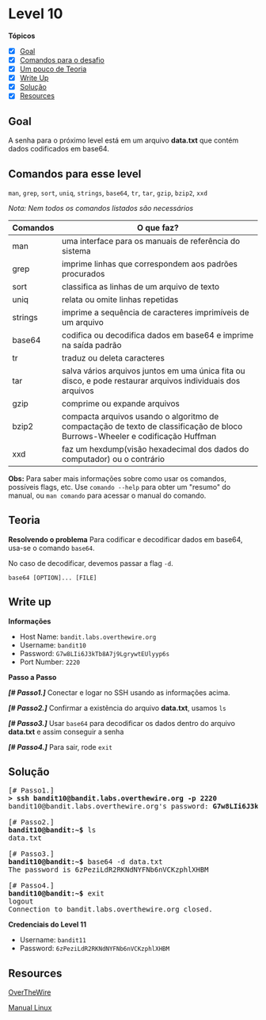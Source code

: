 # Level 10
**Tópicos**

- [X] [Goal](#goal)
- [X] [Comandos para o desafio](#comandos-para-esse-level)
- [X] [Um pouco de Teoria](#teoria)
- [X] [Write Up](#write-up)
- [X] [Solução](#solução)
- [X] [Resources](#resources)

## Goal
A senha para o próximo level está em um arquivo **data.txt** que contém dados codificados em base64.

## Comandos para esse level
`man`, `grep`, `sort`, `uniq`, `strings`, `base64`, `tr`, `tar`, `gzip`, `bzip2`, `xxd`

*Nota: Nem todos os comandos listados são necessários*

 Comandos |                             O que faz?
 ---------|--------
 man      |uma interface para os manuais de referência do sistema
 grep     |imprime linhas que correspondem aos padrões procurados
 sort     |classifica as linhas de um arquivo de texto
 uniq     |relata ou omite linhas repetidas
 strings  |imprime a sequência de caracteres imprimíveis de um arquivo
 base64   |codifica ou decodifica dados em base64 e imprime na saída padrão
 tr       |traduz ou deleta caracteres
 tar      |salva vários arquivos juntos em uma única fita ou disco, e pode restaurar arquivos individuais dos arquivos 
 gzip     |comprime ou expande arquivos
 bzip2    |compacta arquivos usando o algoritmo de compactação de texto de classificação de bloco Burrows-Wheeler e codificação Huffman
 xxd      |faz um hexdump(visão hexadecimal dos dados do computador) ou o contrário
 
 **Obs:** Para saber mais informações sobre como usar os comandos, possíveis flags, etc. Use `comando --help` para obter um "resumo" do manual, ou `man comando` para acessar o manual do comando.

## Teoria
**Resolvendo o problema**
Para codificar e decodificar dados em base64, usa-se o comando `base64`. 

No caso de decodificar, devemos passar a flag `-d`.

`base64 [OPTION]... [FILE]`

## Write up
**Informações**
- Host Name: `bandit.labs.overthewire.org`
-  Username: `bandit10`
- Password: `G7w8LIi6J3kTb8A7j9LgrywtEUlyyp6s`
- Port Number: `2220`

**Passo a Passo**

***[# Passo1.]*** Conectar e logar no SSH usando as informações acima.

***[# Passo2.]*** Confirmar a existência do arquivo **data.txt**, usamos `ls`

***[# Passo3.]*** Usar `base64` para decodificar os dados dentro do arquivo **data.txt** e assim conseguir a senha

***[# Passo4.]*** Para sair, rode `exit`

## Solução
<pre>
[# Passo1.] 
<b>> ssh bandit10@bandit.labs.overthewire.org -p 2220</b>
bandit10@bandit.labs.overthewire.org's password: <b>G7w8LIi6J3kTb8A7j9LgrywtEUlyyp6s</b>

[# Passo2.] 
<b>bandit10@bandit:~$</b> ls 
data.txt

[# Passo3.] 
<b>bandit10@bandit:~$</b> base64 -d data.txt
The password is 6zPeziLdR2RKNdNYFNb6nVCKzphlXHBM

[# Passo4.] 
<b>bandit10@bandit:~$</b> exit
logout                                                             
Connection to bandit.labs.overthewire.org closed.
</pre>

**Credenciais do Level 11**
- Username: `bandit11`
- Password: `6zPeziLdR2RKNdNYFNb6nVCKzphlXHBM`

## Resources
[OverTheWire](https://overthewire.org/wargames/bandit/bandit11.html)

[Manual Linux](https://man7.org/linux/man-pages/index.html)
